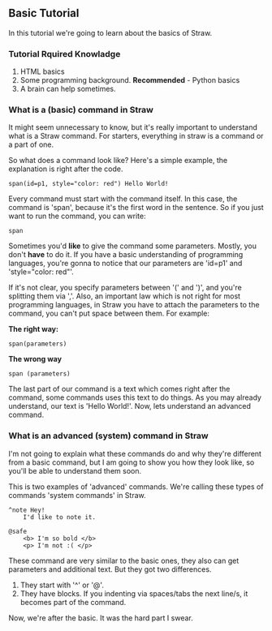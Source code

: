 ## Basic Tutorial
In this tutorial we're going to learn about the basics of Straw.

### Tutorial Rquired Knowladge
1. HTML basics
2. Some programming background. **Recommended** - Python basics
3. A brain can help sometimes.

### What is a (basic) command in Straw
It might seem unnecessary to know, but it's really important to understand what is a Straw command. 
For starters, everything in straw is a command or a part of one.

So what does a command look like? Here's a simple example, the explanation is right after the code.

    span(id=p1, style="color: red") Hello World!
Every command must start with the command itself. In this case, the command is 'span', because it's the first word in the sentence.  So if you just want to run the command, you can write:

    span

Sometimes you'd **like** to give the command some parameters. Mostly, you don't **have** to do it. 
If you have a basic understanding of programming languages, you're gonna to notice that our parameters are 'id=p1' and 'style="color: red"'.

If it's not clear, you specify parameters between '(' and ')', and you're splitting them via ','.
Also, an important law which is not right for most programming languages, in Straw you have to attach the parameters to the command, you can't put space between them. For example:

**The right way:**

    span(parameters)

**The wrong way**

    span (parameters)

The last part of our command is a text which comes right after the command, some commands uses this text to do things. 
As you may already understand, our text is 'Hello World!'. 
Now, lets understand an advanced command.

### What is an advanced (system) command in Straw
I'm not going to explain what these commands do and why they're different from a basic command, but I am going to show you how they look like, so you'll be able to understand them soon.

This is two examples of 'advanced' commands. We're calling these types of commands 'system commands' in Straw.

    ^note Hey!
	    I'd like to note it.

    @safe
	    <b> I'm so bold </b>
	    <p> I'm not :( </p>
These command are very similar to the basic ones, they also can get parameters and additional text. But they got two differences.
1. They start with '^' or '@'. 
2. They have blocks. If you indenting via spaces/tabs the next line/s, it becomes part of the command.

Now, we're after the basic. It was the hard part I swear. 
